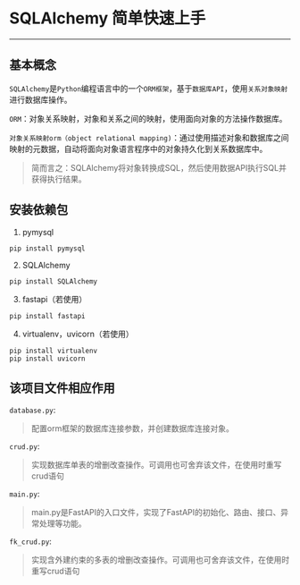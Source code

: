 # SQLAlchemy 简单快速上手
***
## 基本概念
`SQLAlchemy`是`Python`编程语言中的一个`ORM框架`，基于`数据库API`，使用`关系对象映射`进行数据库操作。

`ORM`：对象关系映射，对象和关系之间的映射，使用面向对象的方法操作数据库。

`对象关系映射orm（object relational mapping)`：通过使用描述对象和数据库之间映射的元数据，自动将面向对象语言程序中的对象持久化到关系数据库中。

> 简而言之：SQLAlchemy将对象转换成SQL，然后使用数据API执行SQL并获得执行结果。

## 安装依赖包
1. pymysql
```shell
pip install pymysql
```

2. SQLAlchemy
```shell
pip install SQLAlchemy
```

3. fastapi（若使用）
```shell
pip install fastapi
```

4. virtualenv，uvicorn（若使用）
```shell
pip install virtualenv
pip install uvicorn
```

## 该项目文件相应作用
`database.py`:
> 配置orm框架的数据库连接参数，并创建数据库连接对象。

`crud.py`:
> 实现数据库单表的增删改查操作。可调用也可舍弃该文件，在使用时重写crud语句

`main.py`:
> main.py是FastAPI的入口文件，实现了FastAPI的初始化、路由、接口、异常处理等功能。

`fk_crud.py`:
> 实现含外建约束的多表的增删改查操作。可调用也可舍弃该文件，在使用时重写crud语句